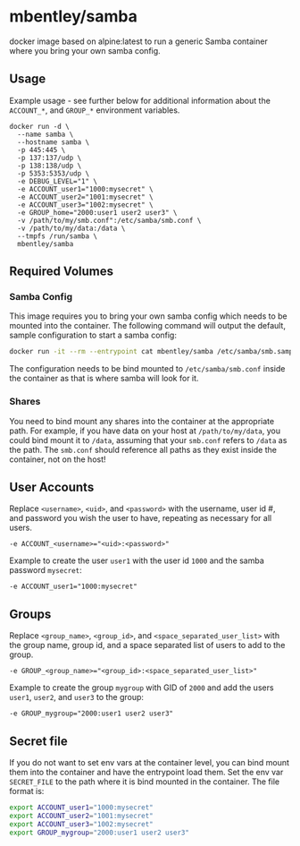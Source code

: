 # mbentley/samba

docker image based on alpine:latest to run a generic Samba container where you bring your own samba config.

## Usage

Example usage - see further below for additional information about the `ACCOUNT_*`, and `GROUP_*` environment variables.

```
docker run -d \
  --name samba \
  --hostname samba \
  -p 445:445 \
  -p 137:137/udp \
  -p 138:138/udp \
  -p 5353:5353/udp \
  -e DEBUG_LEVEL="1" \
  -e ACCOUNT_user1="1000:mysecret" \
  -e ACCOUNT_user2="1001:mysecret" \
  -e ACCOUNT_user3="1002:mysecret" \
  -e GROUP_home="2000:user1 user2 user3" \
  -v /path/to/my/smb.conf":/etc/samba/smb.conf \
  -v /path/to/my/data:/data \
  --tmpfs /run/samba \
  mbentley/samba
```

## Required Volumes

### Samba Config

This image requires you to bring your own samba config which needs to be mounted into the container. The following command will output the default, sample configuration to start a samba config:

```bash
docker run -it --rm --entrypoint cat mbentley/samba /etc/samba/smb.sample.conf
```

The configuration needs to be bind mounted to `/etc/samba/smb.conf` inside the container as that is where samba will look for it.

### Shares

You need to bind mount any shares into the container at the appropriate path. For example, if you have data on your host at `/path/to/my/data`, you could bind mount it to `/data`, assuming that your `smb.conf` refers to `/data` as the path. The `smb.conf` should reference all paths as they exist inside the container, not on the host!

## User Accounts

Replace `<username>`, `<uid>`, and `<password>` with the username, user id #, and password you wish the user to have, repeating as necessary for all users.

```
-e ACCOUNT_<username>="<uid>:<password>"
```

Example to create the user `user1` with the user id `1000` and the samba password `mysecret`:

```
-e ACCOUNT_user1="1000:mysecret"
```

## Groups

Replace `<group_name>`, `<group_id>`, and `<space_separated_user_list>` with the group name, group id, and a space separated list of users to add to the group.

```
-e GROUP_<group_name>="<group_id>:<space_separated_user_list>"
```

Example to create the group `mygroup` with GID of `2000` and add the users `user1`, `user2`, and `user3` to the group:

```
-e GROUP_mygroup="2000:user1 user2 user3"
```

## Secret file

If you do not want to set env vars at the container level, you can bind mount them into the container and have the entrypoint load them. Set the env var `SECRET_FILE` to the path where it is bind mounted in the container. The file format is:

```bash
export ACCOUNT_user1="1000:mysecret"
export ACCOUNT_user2="1001:mysecret"
export ACCOUNT_user3="1002:mysecret"
export GROUP_mygroup="2000:user1 user2 user3"
```
